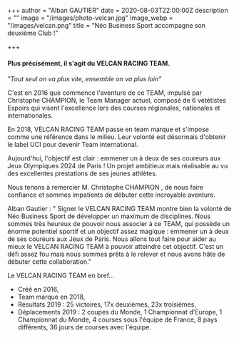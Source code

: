 +++
author = "Alban GAUTIER"
date = 2020-08-03T22:00:00Z
description = ""
image = "/images/photo-velcan.jpg"
image_webp = "/images/velcan.png"
title = "Néo Business Sport accompagne son deuxième Club !"

+++
#### Plus précisément, il s'agit du VELCAN RACING TEAM.

_"Tout seul on va plus vite, ensemble on va plus loin"_

C'est en 2016 que commence l'aventure de ce TEAM, impulsé par Christophe CHAMPION, le Team Manager actuel, composé de 6 vététistes Espoirs qui visent l'excellence lors des courses régionales, nationales et internationales.

En 2018, VELCAN RACING TEAM passe en team marque et s'impose comme une référence dans le milieu. Leur volonté est désormais d'obtenir le label UCI pour devenir Team international.

Aujourd'hui, l'objectif est clair : emmener un à deux de ses coureurs aux Jeux Olympiques 2024 de Paris ! Un projet ambitieux mais réalisable au vu des excellentes prestations de ses jeunes athlètes.

Nous tenons à remercier M. Christophe CHAMPION , de nous faire confiance et sommes impatients de débuter cette incroyable aventure.

Alban Gautier : " Signer le VELCAN RACING TEAM montre bien la volonté de Néo Business Sport de développer un maximum de disciplines. Nous sommes très heureux de pouvoir nous associer à ce TEAM, qui possède un énorme potentiel sportif et un objectif assez magique : emmener un à deux de ses coureurs aux Jeux de Paris. Nous allons tout faire pour aider au mieux le VELCAN RACING TEAM à pouvoir atteindre cet objectif. C'est un défi assez fou mais nous sommes prêts à le relever et nous avons hâte de débuter cette collaboration."

Le VELCAN RACING TEAM en bref...

* Créé en 2016,
* Team marque en 2018,
* Résultats 2019 : 25 victoires, 17x deuxièmes, 23x troisièmes,
* Déplacements 2019 : 2 coupes du Monde, 1 Championnat d'Europe, 1 Championnat du Monde, 4 courses sous l'équipe de France, 8 pays différents, 36 jours de courses avec l'équipe.